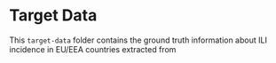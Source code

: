 # Target Data
This `target-data` folder contains the ground truth information about ILI incidence in EU/EEA countries extracted from
